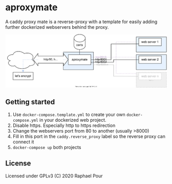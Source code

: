 # aproxymate

A caddy proxy mate is a reverse-proxy with a template for easily adding further dockerized webservers behind the proxy.

![Aproxymate diagram](./aproxymate_diagram.svg)

## Getting started

1. Use `docker-compose.template.yml` to create your own `docker-compose.yml` in your dockerized web project.
2. Disable https. Especially http to https redirection
3. Change the webservers port from 80 to another (usually >8000)
4. Fill in this port in the `caddy.reverse_proxy` label so the reverse proxy can connect it
5. `docker-compose up` both projects

## License

Licensed under GPLv3 (C) 2020 Raphael Pour
